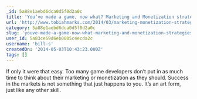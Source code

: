 ```yaml
---
_id: 5a88e1aebd6dca0d5f0d2a0c
title: 'You’ve made a game, now what? Marketing and Monetization strategies'
url: 'http://www.tobiahmarks.com/2014/03/marketing-monetization-strategies/'
category: 5a88e1aebd6dca0d5f0d2a0c
slug: 'youve-made-a-game-now-what-marketing-and-monetization-strategies'
user_id: 5a83ce59d6eb0005c4ecda2c
username: 'bill-s'
createdOn: '2014-05-03T10:43:23.000Z'
tags: []
---
```


If only it were that easy.  Too many game developers don’t put in as much time to think about their marketing or monetization as they should. Success in the markets is not something that just happens to you. It’s an art form, just like any other skill.
